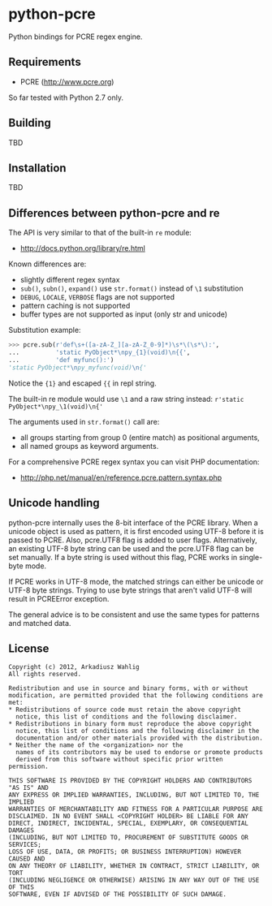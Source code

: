 python-pcre
===========

Python bindings for PCRE regex engine.


Requirements
------------

* PCRE (http://www.pcre.org)

So far tested with Python 2.7 only.


Building
--------

TBD


Installation
------------

TBD


Differences between python-pcre and re
--------------------------------------

The API is very similar to that of the built-in `re` module:
* http://docs.python.org/library/re.html

Known differences are:

* slightly different regex syntax
* `sub()`, `subn()`, `expand()` use `str.format()` instead of `\1` substitution
* `DEBUG`, `LOCALE`, `VERBOSE` flags are not supported
* pattern caching is not supported
* buffer types are not supported as input (only str and unicode)

Substitution example:

```python
>>> pcre.sub(r'def\s+([a-zA-Z_][a-zA-Z_0-9]*)\s*\(\s*\):',
...          'static PyObject*\npy_{1}(void)\n{{',
...          'def myfunc():')
'static PyObject*\npy_myfunc(void)\n{'
```
Notice the `{1}` and escaped `{{` in repl string.

The built-in re module would use `\1` and a raw string instead:
`r'static PyObject*\npy_\1(void)\n{'`

The arguments used in `str.format()` call are:
* all groups starting from group 0 (entire match) as positional arguments,
* all named groups as keyword arguments.

For a comprehensive PCRE regex syntax you can visit PHP documentation:
* http://php.net/manual/en/reference.pcre.pattern.syntax.php


Unicode handling
----------------

python-pcre internally uses the 8-bit interface of the PCRE library.
When a unicode object is used as pattern, it is first encoded using UTF-8
before it is passed to PCRE.  Also, pcre.UTF8 flag is added to user flags.
Alternatively, an existing UTF-8 byte string can be used and the pcre.UTF8
flag can be set manually.  If a byte string is used without this flag, PCRE
works in single-byte mode.

If PCRE works in UTF-8 mode, the matched strings can either be unicode or
UTF-8 byte strings.  Trying to use byte strings that aren't valid UTF-8
will result in PCREError exception.

The general advice is to be consistent and use the same types for patterns
and matched data.


License
-------

```
Copyright (c) 2012, Arkadiusz Wahlig
All rights reserved.

Redistribution and use in source and binary forms, with or without
modification, are permitted provided that the following conditions are met:
* Redistributions of source code must retain the above copyright
  notice, this list of conditions and the following disclaimer.
* Redistributions in binary form must reproduce the above copyright
  notice, this list of conditions and the following disclaimer in the
  documentation and/or other materials provided with the distribution.
* Neither the name of the <organization> nor the
  names of its contributors may be used to endorse or promote products
  derived from this software without specific prior written permission.

THIS SOFTWARE IS PROVIDED BY THE COPYRIGHT HOLDERS AND CONTRIBUTORS "AS IS" AND
ANY EXPRESS OR IMPLIED WARRANTIES, INCLUDING, BUT NOT LIMITED TO, THE IMPLIED
WARRANTIES OF MERCHANTABILITY AND FITNESS FOR A PARTICULAR PURPOSE ARE
DISCLAIMED. IN NO EVENT SHALL <COPYRIGHT HOLDER> BE LIABLE FOR ANY
DIRECT, INDIRECT, INCIDENTAL, SPECIAL, EXEMPLARY, OR CONSEQUENTIAL DAMAGES
(INCLUDING, BUT NOT LIMITED TO, PROCUREMENT OF SUBSTITUTE GOODS OR SERVICES;
LOSS OF USE, DATA, OR PROFITS; OR BUSINESS INTERRUPTION) HOWEVER CAUSED AND
ON ANY THEORY OF LIABILITY, WHETHER IN CONTRACT, STRICT LIABILITY, OR TORT
(INCLUDING NEGLIGENCE OR OTHERWISE) ARISING IN ANY WAY OUT OF THE USE OF THIS
SOFTWARE, EVEN IF ADVISED OF THE POSSIBILITY OF SUCH DAMAGE.
```
